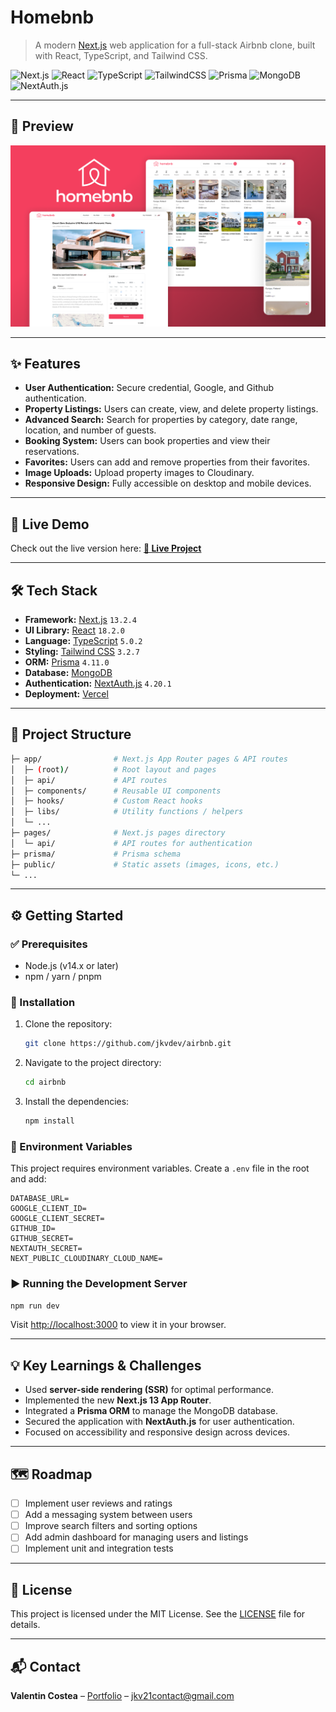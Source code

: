# Homebnb
> A modern [Next.js](https://nextjs.org/) web application for a full-stack Airbnb clone, built with React, TypeScript, and Tailwind CSS.

![Next.js](https://img.shields.io/badge/next.js-000000?style=for-the-badge&logo=nextdotjs&logoColor=white)
![React](https://img.shields.io/badge/react-%2320232a.svg?style=for-the-badge&logo=react&logoColor=%2361DAFB)
![TypeScript](https://img.shields.io/badge/typescript-%23007ACC.svg?style=for-the-badge&logo=typescript&logoColor=white)
![TailwindCSS](https://img.shields.io/badge/tailwindcss-%2338B2AC.svg?style=for-the-badge&logo=tailwind-css&logoColor=white)
![Prisma](https://img.shields.io/badge/Prisma-3982CE?style=for-the-badge&logo=Prisma&logoColor=white)
![MongoDB](https://img.shields.io/badge/MongoDB-4EA94B?style=for-the-badge&logo=mongodb&logoColor=white)
![NextAuth.js](https://img.shields.io/badge/NextAuth.js-000000?style=for-the-badge&logo=next-auth&logoColor=white)

---

## 📸 Preview

![Project Screenshot](./public/project-mockup.png)

---

## ✨ Features

- **User Authentication:** Secure credential, Google, and Github authentication.
- **Property Listings:** Users can create, view, and delete property listings.
- **Advanced Search:** Search for properties by category, date range, location, and number of guests.
- **Booking System:** Users can book properties and view their reservations.
- **Favorites:** Users can add and remove properties from their favorites.
- **Image Uploads:** Upload property images to Cloudinary.
- **Responsive Design:** Fully accessible on desktop and mobile devices.

---

## 🚀 Live Demo

Check out the live version here:
**[🔗 Live Project](https://airbnb-clone-jkv21s-projects.vercel.app/)**

---

## 🛠️ Tech Stack

- **Framework:** [Next.js](https://nextjs.org/) `13.2.4`
- **UI Library:** [React](https://react.dev/) `18.2.0`
- **Language:** [TypeScript](https://www.typescriptlang.org/) `5.0.2`
- **Styling:** [Tailwind CSS](https://tailwindcss.com/) `3.2.7`
- **ORM:** [Prisma](https://www.prisma.io/) `4.11.0`
- **Database:** [MongoDB](https://www.mongodb.com/)
- **Authentication:** [NextAuth.js](https://next-auth.js.org/) `4.20.1`
- **Deployment:** [Vercel](https://vercel.com/)

---

## 📁 Project Structure

```bash
├─ app/                # Next.js App Router pages & API routes
│  ├─ (root)/          # Root layout and pages
│  ├─ api/             # API routes
│  ├─ components/      # Reusable UI components
│  ├─ hooks/           # Custom React hooks
│  ├─ libs/            # Utility functions / helpers
│  └─ ...
├─ pages/              # Next.js pages directory
│  └─ api/             # API routes for authentication
├─ prisma/             # Prisma schema
├─ public/             # Static assets (images, icons, etc.)
└─ ...
```

---

## ⚙️ Getting Started

### ✅ Prerequisites

* Node.js (v14.x or later)
* npm / yarn / pnpm

### 🧰 Installation

1. Clone the repository:

   ```bash
   git clone https://github.com/jkvdev/airbnb.git
   ```
2. Navigate to the project directory:

   ```bash
   cd airbnb
   ```
3. Install the dependencies:

   ```bash
   npm install
   ```

### 🔐 Environment Variables

This project requires environment variables. Create a `.env` file in the root and add:

```env
DATABASE_URL=
GOOGLE_CLIENT_ID=
GOOGLE_CLIENT_SECRET=
GITHUB_ID=
GITHUB_SECRET=
NEXTAUTH_SECRET=
NEXT_PUBLIC_CLOUDINARY_CLOUD_NAME=
```

### ▶️ Running the Development Server

```bash
npm run dev
```

Visit [http://localhost:3000](http://localhost:3000) to view it in your browser.

---

## 💡 Key Learnings & Challenges

* Used **server-side rendering (SSR)** for optimal performance.
* Implemented the new **Next.js 13 App Router**.
* Integrated a **Prisma ORM** to manage the MongoDB database.
* Secured the application with **NextAuth.js** for user authentication.
* Focused on accessibility and responsive design across devices.

---

## 🗺️ Roadmap

* [ ] Implement user reviews and ratings
* [ ] Add a messaging system between users
* [ ] Improve search filters and sorting options
* [ ] Add admin dashboard for managing users and listings
* [ ] Implement unit and integration tests

---

## 📝 License

This project is licensed under the MIT License. See the [LICENSE](LICENSE) file for details.

---

## 📬 Contact

**Valentin Costea** – [Portfolio](https://jkvdev.com) – [jkv21contact@gmail.com](mailto:jkv21contact@gmail.com)